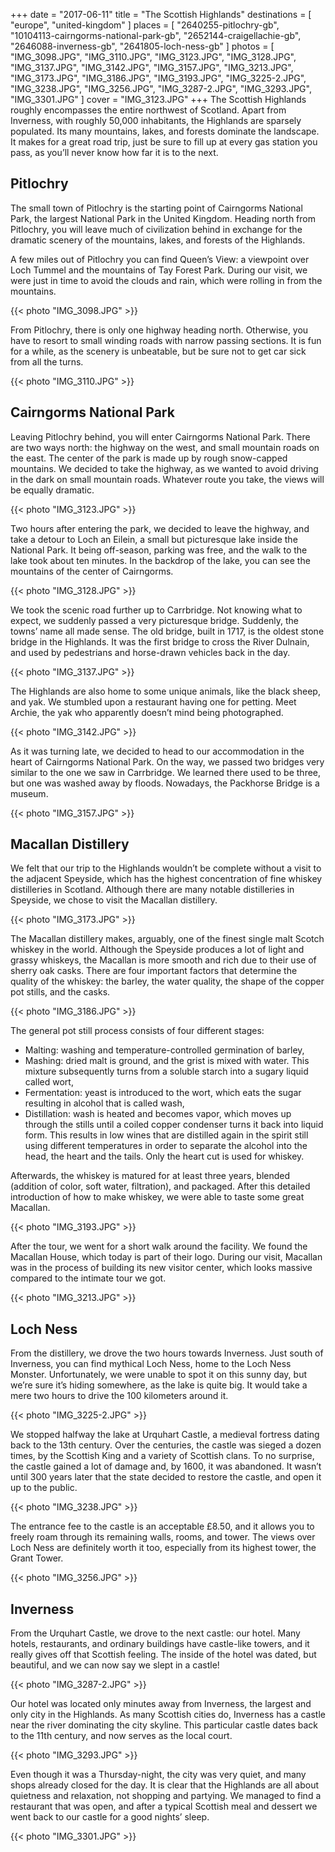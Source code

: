 +++
date    = "2017-06-11"
title   = "The Scottish Highlands"
destinations = [ "europe", "united-kingdom" ]
places = [
  "2640255-pitlochry-gb", "10104113-cairngorms-national-park-gb",
  "2652144-craigellachie-gb", "2646088-inverness-gb", "2641805-loch-ness-gb"
]
photos = [
  "IMG_3098.JPG", "IMG_3110.JPG", "IMG_3123.JPG", "IMG_3128.JPG", "IMG_3137.JPG",
  "IMG_3142.JPG", "IMG_3157.JPG", "IMG_3213.JPG", "IMG_3173.JPG", "IMG_3186.JPG",
  "IMG_3193.JPG", "IMG_3225-2.JPG", "IMG_3238.JPG", "IMG_3256.JPG", "IMG_3287-2.JPG",
  "IMG_3293.JPG", "IMG_3301.JPG"
]
cover = "IMG_3123.JPG"
+++
The Scottish Highlands roughly encompasses the entire northwest of Scotland. Apart from Inverness, with roughly 50,000 inhabitants, the Highlands are sparsely populated. Its many mountains, lakes, and forests dominate the landscape. It makes for a great road trip, just be sure to fill up at every gas station you pass, as you’ll never know how far it is to the next.
<!--more-->

## Pitlochry
The small town of Pitlochry is the starting point of Cairngorms National Park, the largest National Park in the United Kingdom. Heading north from Pitlochry, you will leave much of civilization behind in exchange for the dramatic scenery of the mountains, lakes, and forests of the Highlands.

A few miles out of Pitlochry you can find Queen’s View: a viewpoint over Loch Tummel and the mountains of Tay Forest Park. During our visit, we were just in time to avoid the clouds and rain, which were rolling in from the mountains.

{{< photo "IMG_3098.JPG" >}}

From Pitlochry, there is only one highway heading north. Otherwise, you have to resort to small winding roads with narrow passing sections. It is fun for a while, as the scenery is unbeatable, but be sure not to get car sick from all the turns.

{{< photo "IMG_3110.JPG" >}}

## Cairngorms National Park
Leaving Pitlochry behind, you will enter Cairngorms National Park. There are two ways north: the highway on the west, and small mountain roads on the east. The center of the park is made up by rough snow-capped mountains. We decided to take the highway, as we wanted to avoid driving in the dark on small mountain roads. Whatever route you take, the views will be equally dramatic.

{{< photo "IMG_3123.JPG" >}}

Two hours after entering the park, we decided to leave the highway, and take a detour to Loch an Eilein, a small but picturesque lake inside the National Park. It being off-season, parking was free, and the walk to the lake took about ten minutes. In the backdrop of the lake, you can see the mountains of the center of Cairngorms.

{{< photo "IMG_3128.JPG" >}}

We took the scenic road further up to Carrbridge. Not knowing what to expect, we suddenly passed a very picturesque bridge. Suddenly, the towns’ name all made sense. The old bridge, built in 1717, is the oldest stone bridge in the Highlands. It was the first bridge to cross the River Dulnain, and used by pedestrians and horse-drawn vehicles back in the day.

{{< photo "IMG_3137.JPG" >}}

The Highlands are also home to some unique animals, like the black sheep, and yak. We stumbled upon a restaurant having one for petting. Meet Archie, the yak who apparently doesn’t mind being photographed.

{{< photo "IMG_3142.JPG" >}}

As it was turning late, we decided to head to our accommodation in the heart of Cairngorms National Park. On the way, we passed two bridges very similar to the one we saw in Carrbridge. We learned there used to be three, but one was washed away by floods. Nowadays, the Packhorse Bridge is a museum.

{{< photo "IMG_3157.JPG" >}}

## Macallan Distillery
We felt that our trip to the Highlands wouldn’t be complete without a visit to the adjacent Speyside, which has the highest concentration of fine whiskey distilleries in Scotland. Although there are many notable distilleries in Speyside, we chose to visit the Macallan distillery.

{{< photo "IMG_3173.JPG" >}}

The Macallan distillery makes, arguably, one of the finest single malt Scotch whiskey in the world. Although the Speyside produces a lot of light and grassy whiskeys, the Macallan is more smooth and rich due to their use of sherry oak casks. There are four important factors that determine the quality of the whiskey: the barley, the water quality, the shape of the copper pot stills, and the casks.

{{< photo "IMG_3186.JPG" >}}

The general pot still process consists of four different stages:

* Malting: washing and temperature-controlled germination of barley,
* Mashing: dried malt is ground, and the grist is mixed with water. This mixture subsequently turns from a soluble starch into a sugary liquid called wort,
* Fermentation: yeast is introduced to the wort, which eats the sugar resulting in alcohol that is called wash,
* Distillation: wash is heated and becomes vapor, which moves up through the stills until a coiled copper condenser turns it back into liquid form. This results in low wines that are distilled again in the spirit still using different temperatures in order to separate the alcohol into the head, the heart and the tails. Only the heart cut is used for whiskey.

Afterwards, the whiskey is matured for at least three years, blended (addition of color, soft water, filtration), and packaged. After this detailed introduction of how to make whiskey, we were able to taste some great Macallan.

{{< photo "IMG_3193.JPG" >}}

After the tour, we went for a short walk around the facility. We found the  Macallan House, which today is part of their logo. During our visit, Macallan was in the process of building its new visitor center, which looks massive compared to the intimate tour we got.

{{< photo "IMG_3213.JPG" >}}

## Loch Ness
From the distillery, we drove the two hours towards Inverness. Just south of Inverness, you can find mythical Loch Ness, home to the Loch Ness Monster. Unfortunately, we were unable to spot it on this sunny day, but we’re sure it’s hiding somewhere, as the lake is quite big. It would take a mere two hours to drive the 100 kilometers around it.

{{< photo "IMG_3225-2.JPG" >}}

We stopped halfway the lake at Urquhart Castle, a medieval fortress dating back to the 13th century. Over the centuries, the castle was sieged a dozen times, by the Scottish King and a variety of Scottish clans. To no surprise, the castle gained a lot of damage and, by 1600, it was abandoned. It wasn’t until 300 years later that the state decided to restore the castle, and open it up to the public.

{{< photo "IMG_3238.JPG" >}}

The entrance fee to the castle is an acceptable £8.50, and it allows you to freely roam through its remaining walls, rooms, and tower. The views over Loch Ness are definitely worth it too, especially from its highest tower, the Grant Tower.

{{< photo "IMG_3256.JPG" >}}

## Inverness
From the Urquhart Castle, we drove to the next castle: our hotel. Many hotels, restaurants, and ordinary buildings have castle-like towers, and it really gives off that Scottish feeling. The inside of the hotel was dated, but beautiful, and we can now say we slept in a castle!

{{< photo "IMG_3287-2.JPG" >}}

Our hotel was located only minutes away from Inverness, the largest and only city in the Highlands. As many Scottish cities do, Inverness has a castle near the river dominating the city skyline. This particular castle dates back to the 11th century, and now serves as the local court.

{{< photo "IMG_3293.JPG" >}}

Even though it was a Thursday-night, the city was very quiet, and many shops already closed for the day. It is clear that the Highlands are all about quietness and relaxation, not shopping and partying. We managed to find a restaurant that was open, and after a typical Scottish meal and dessert we went back to our castle for a good nights’ sleep.

{{< photo "IMG_3301.JPG" >}}